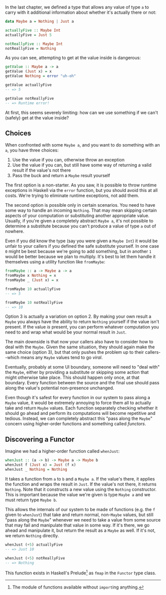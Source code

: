 In the last chapter, we defined a type that allows any value of type `a` to
carry with it additional information about whether it's actually there or not:

```haskell
data Maybe a = Nothing | Just a

actuallyFive :: Maybe Int
actuallyFive = Just 5

notReallyFive :: Maybe Int
notReallyFive = Nothing
```

As you can see, attempting to get at the value inside is dangerous:

```haskell
getValue :: Maybe a -> a
getValue (Just x) = x
getValue Nothing = error "uh-oh"

getValue actuallyFive
-- => 5

getValue notReallyFive
-- => Runtime error!
```

At first, this seems severely limiting: how can we use something if we can't
(safely) get at the value inside?

## Choices

When confronted with some `Maybe a`, and you want to do something with an `a`,
you have three choices:

1. Use the value if you can, otherwise throw an exception
2. Use the value if you can, but still have some way of returning a valid result
   if the value's not there
3. Pass the buck and return a `Maybe` result yourself

The first option is a non-starter. As you saw, it is possible to throw runtime
exceptions in Haskell via the `error` function, but you should avoid this at all
costs. We're trying to eliminate runtime exceptions, not add them.

The second option is possible only in certain scenarios. You need to have some
way to handle an incoming `Nothing`. That may mean skipping certain aspects of
your computation or substituting another appropriate value. Usually, if you're
given a completely abstract `Maybe a`, it's not possible to determine a
substitute because you can't produce a value of type `a` out of nowhere.

Even if you did know the type (say you were given a `Maybe Int`) it would be
unfair to your callers if you defined the safe substitute yourself. In one case
`0` might be best because we're going to add something, but in another `1` would
be better because we plan to multiply. It's best to let them handle it
themselves using a utility function like `fromMaybe`:

```haskell
fromMaybe :: a -> Maybe a -> a
fromMaybe x Nothing = x
fromMaybe _ (Just x) = x

fromMaybe 10 actuallyFive
-- => 5

fromMaybe 10 notReallyFive
-- => 10
```

Option 3 is actually a variation on option 2. By making your own result a
`Maybe` you always have the ability to return `Nothing` yourself if the value isn't present. If the value *is* present, you can perform whatever computation you
need to and wrap what would be your normal result in `Just`.

The main downside is that now your callers also have to consider how to deal
with the `Maybe`. Given the same situation, they should again make the same
choice (option 3), but that only pushes the problem up to their callers--which means any
`Maybe` values tend to go *viral*.

Eventually, probably at some UI boundary, someone will need to "deal with" the
`Maybe`, either by providing a substitute or skipping some action that might
otherwise take place. This should happen only once, at that boundary. Every
function between the source and the final use should pass along the value's
potential non-presence unchanged.

Even though it's safest for every function in our system to pass along a `Maybe`
value, it would be extremely annoying to force them all to actually take and
return `Maybe` values. Each function separately checking whether it should go ahead
and perform its computations will become repetitive and tedious. Instead, we
can completely abstract this "pass along the `Maybe`" concern using higher-order
functions and something called *functors*.

## Discovering a Functor

Imagine we had a higher-order function called `whenJust`:

```haskell
whenJust :: (a -> b) -> Maybe a -> Maybe b
whenJust f (Just x) = Just (f x)
whenJust _ Nothing = Nothing
```

It takes a function from `a` to `b` and a `Maybe a`. If the value's there, it
applies the function and wraps the result in `Just`. If the value's not there,
it returns `Nothing`. Note that it constructs a new value using the `Nothing`
constructor. This is important because the value we're given is type `Maybe a`
and we must return type `Maybe b`.

This allows the internals of our system to be made of functions (e.g. the `f`
given to `whenJust`) that take and return normal, non-`Maybe` values, but still
"pass along the `Maybe`" whenever we need to take a value from some source that
may fail and manipulate that value in some way. If it's there, we go ahead and
manipulate it, but return the result as a `Maybe` as well. If it's not, we
return `Nothing` directly.

```haskell
whenJust (+5) actuallyFive
-- => Just 10

whenJust (+5) notReallyFive
-- => Nothing
```

This function exists in Haskell's Prelude[^prelude] as `fmap` in the `Functor`
type class.

[^prelude]: The module of functions available without `import`ing anything.
